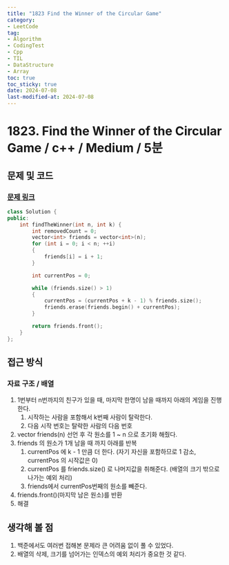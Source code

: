 ```yaml
---
title: "1823 Find the Winner of the Circular Game"
category:
- LeetCode
tag:
- Algorithm
- CodingTest
- Cpp
- TIL
- DataStructure
- Array
toc: true
toc_sticky: true
date: 2024-07-08
last-modified-at: 2024-07-08
---
```

# 1823. Find the Winner of the Circular Game / c++ / Medium / 5분

## 문제 및 코드
###  [문제 링크](https://leetcode.com/problems/find-the-winner-of-the-circular-game/description/?envType=daily-question&envId=2024-07-08)
```c++
class Solution {
public:
    int findTheWinner(int n, int k) {
        int removedCount = 0;
        vector<int> friends = vector<int>(n);
        for (int i = 0; i < n; ++i)
        {
            friends[i] = i + 1;
        }

        int currentPos = 0;

        while (friends.size() > 1)
        {
            currentPos = (currentPos + k - 1) % friends.size();
            friends.erase(friends.begin() + currentPos);
        }

        return friends.front();
    }
};
```

## 접근 방식
### 자료 구조 / 배열
1. 1번부터 n번까지의 친구가 있을 때, 마지막 한명이 남을 때까지 아래의 게임을 진행한다.
    1. 시작하는 사람을 포함해서 k번째 사람이 탈락한다.
    2. 다음 시작 번호는 탈락한 사람의 다음 번호
2. vector<int> friends(n) 선언 후 각 원소를 1 ~ n 으로 초기화 해줬다.
3. friends 의 원소가 1개 남을 때 까지 아래를 반복
    1. currentPos 에 k - 1 만큼 더 한다. (자기 자신을 포함하므로 1 감소, currentPos 의 시작값은 0)
    2. currentPos 를 friends.size() 로 나머지값을 취해준다. (배열의 크기 밖으로 나가는 예외 처리)
    3. friends에서 currentPos번째의 원소를 빼준다.
4. friends.front()(마지막 남은 원소)를 반환
5. 해결



## 생각해 볼 점
1. 백준에서도 여러번 접해본 문제라 큰 어려움 없이 풀 수 있었다.
2. 배열의 삭제, 크기를 넘어가는 인덱스의 예외 처리가 중요한 것 같다.